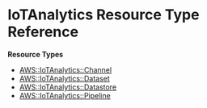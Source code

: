 # IoTAnalytics Resource Type Reference<a name="AWS_IoTAnalytics"></a>

**Resource Types**
+ [AWS::IoTAnalytics::Channel](aws-resource-iotanalytics-channel.md)
+ [AWS::IoTAnalytics::Dataset](aws-resource-iotanalytics-dataset.md)
+ [AWS::IoTAnalytics::Datastore](aws-resource-iotanalytics-datastore.md)
+ [AWS::IoTAnalytics::Pipeline](aws-resource-iotanalytics-pipeline.md)